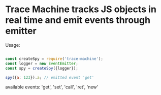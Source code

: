 # Trace Machine tracks JS objects in real time and emit events through emitter

Usage:

```javascript

const createSpy = require('trace-machine');
const logger = new EventEmitter;
const spy = createSpy({logger});

spy({a: 123}).a; // emitted event 'get'

```

available events: 'get', 'set', 'call', 'ret', 'new'
